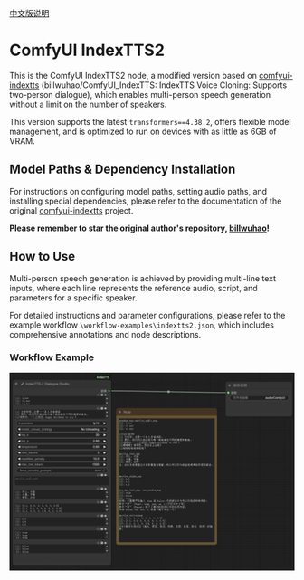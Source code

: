 [中文版说明](README-zh.md)

# ComfyUI IndexTTS2

This is the ComfyUI IndexTTS2 node, a modified version based on [comfyui-indextts](https://github.com/billwuhao/ComfyUI_IndexTTS) (billwuhao/ComfyUI_IndexTTS: IndexTTS Voice Cloning: Supports two-person dialogue), which enables multi-person speech generation without a limit on the number of speakers.

This version supports the latest `transformers==4.38.2`, offers flexible model management, and is optimized to run on devices with as little as 6GB of VRAM.

## Model Paths & Dependency Installation

For instructions on configuring model paths, setting audio paths, and installing special dependencies, please refer to the documentation of the original [comfyui-indextts](https://github.com/billwuhao/ComfyUI_IndexTTS) project.

**Please remember to star the original author's repository, [billwuhao](https://github.com/billwuhao)!**

## How to Use

Multi-person speech generation is achieved by providing multi-line text inputs, where each line represents the reference audio, script, and parameters for a specific speaker.

For detailed instructions and parameter configurations, please refer to the example workflow `\workflow-examples\indextts2.json`, which includes comprehensive annotations and node descriptions.

### Workflow Example

![Workflow Example](\images\workflow.png)
